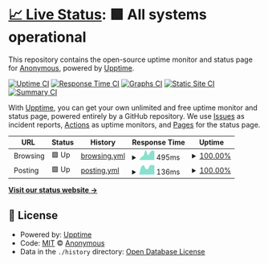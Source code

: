 # [📈 Live Status](https://status.lolcow.farm): <!--live status--> **🟩 All systems operational**

This repository contains the open-source uptime monitor and status page for [Anonymous](https://status.lolcow.farm), powered by [Upptime](https://github.com/upptime/upptime).

[![Uptime CI](https://github.com/LCstatus/LCstatus.github.io/workflows/Uptime%20CI/badge.svg)](https://github.com/LCstatus/LCstatus.github.io/actions?query=workflow%3A%22Uptime+CI%22)
[![Response Time CI](https://github.com/LCstatus/LCstatus.github.io/workflows/Response%20Time%20CI/badge.svg)](https://github.com/LCstatus/LCstatus.github.io/actions?query=workflow%3A%22Response+Time+CI%22)
[![Graphs CI](https://github.com/LCstatus/LCstatus.github.io/workflows/Graphs%20CI/badge.svg)](https://github.com/LCstatus/LCstatus.github.io/actions?query=workflow%3A%22Graphs+CI%22)
[![Static Site CI](https://github.com/LCstatus/LCstatus.github.io/workflows/Static%20Site%20CI/badge.svg)](https://github.com/LCstatus/LCstatus.github.io/actions?query=workflow%3A%22Static+Site+CI%22)
[![Summary CI](https://github.com/LCstatus/LCstatus.github.io/workflows/Summary%20CI/badge.svg)](https://github.com/LCstatus/LCstatus.github.io/actions?query=workflow%3A%22Summary+CI%22)

With [Upptime](https://upptime.js.org), you can get your own unlimited and free uptime monitor and status page, powered entirely by a GitHub repository. We use [Issues](https://github.com/LCstatus/LCstatus.github.io/issues) as incident reports, [Actions](https://github.com/LCstatus/LCstatus.github.io/actions) as uptime monitors, and [Pages](https://status.lolcow.farm) for the status page.

<!--start: status pages-->
<!-- This summary is generated by Upptime (https://github.com/upptime/upptime) -->
<!-- Do not edit this manually, your changes will be overwritten -->
<!-- prettier-ignore -->
| URL | Status | History | Response Time | Uptime |
| --- | ------ | ------- | ------------- | ------ |
| <img alt="" src="https://icons.duckduckgo.com/ip3/null.ico" height="13"> Browsing | 🟩 Up | [browsing.yml](https://github.com/LCstatus/LCstatus.github.io/commits/HEAD/history/browsing.yml) | <details><summary><img alt="Response time graph" src="./graphs/browsing/response-time-week.png" height="20"> 495ms</summary><br><a href="https://status.lolcow.farm/history/browsing"><img alt="Response time 484" src="https://img.shields.io/endpoint?url=https%3A%2F%2Fraw.githubusercontent.com%2FLCstatus%2FLCstatus.github.io%2FHEAD%2Fapi%2Fbrowsing%2Fresponse-time.json"></a><br><a href="https://status.lolcow.farm/history/browsing"><img alt="24-hour response time 413" src="https://img.shields.io/endpoint?url=https%3A%2F%2Fraw.githubusercontent.com%2FLCstatus%2FLCstatus.github.io%2FHEAD%2Fapi%2Fbrowsing%2Fresponse-time-day.json"></a><br><a href="https://status.lolcow.farm/history/browsing"><img alt="7-day response time 495" src="https://img.shields.io/endpoint?url=https%3A%2F%2Fraw.githubusercontent.com%2FLCstatus%2FLCstatus.github.io%2FHEAD%2Fapi%2Fbrowsing%2Fresponse-time-week.json"></a><br><a href="https://status.lolcow.farm/history/browsing"><img alt="30-day response time 454" src="https://img.shields.io/endpoint?url=https%3A%2F%2Fraw.githubusercontent.com%2FLCstatus%2FLCstatus.github.io%2FHEAD%2Fapi%2Fbrowsing%2Fresponse-time-month.json"></a><br><a href="https://status.lolcow.farm/history/browsing"><img alt="1-year response time 489" src="https://img.shields.io/endpoint?url=https%3A%2F%2Fraw.githubusercontent.com%2FLCstatus%2FLCstatus.github.io%2FHEAD%2Fapi%2Fbrowsing%2Fresponse-time-year.json"></a></details> | <details><summary><a href="https://status.lolcow.farm/history/browsing">100.00%</a></summary><a href="https://status.lolcow.farm/history/browsing"><img alt="All-time uptime 99.84%" src="https://img.shields.io/endpoint?url=https%3A%2F%2Fraw.githubusercontent.com%2FLCstatus%2FLCstatus.github.io%2FHEAD%2Fapi%2Fbrowsing%2Fuptime.json"></a><br><a href="https://status.lolcow.farm/history/browsing"><img alt="24-hour uptime 100.00%" src="https://img.shields.io/endpoint?url=https%3A%2F%2Fraw.githubusercontent.com%2FLCstatus%2FLCstatus.github.io%2FHEAD%2Fapi%2Fbrowsing%2Fuptime-day.json"></a><br><a href="https://status.lolcow.farm/history/browsing"><img alt="7-day uptime 100.00%" src="https://img.shields.io/endpoint?url=https%3A%2F%2Fraw.githubusercontent.com%2FLCstatus%2FLCstatus.github.io%2FHEAD%2Fapi%2Fbrowsing%2Fuptime-week.json"></a><br><a href="https://status.lolcow.farm/history/browsing"><img alt="30-day uptime 99.69%" src="https://img.shields.io/endpoint?url=https%3A%2F%2Fraw.githubusercontent.com%2FLCstatus%2FLCstatus.github.io%2FHEAD%2Fapi%2Fbrowsing%2Fuptime-month.json"></a><br><a href="https://status.lolcow.farm/history/browsing"><img alt="1-year uptime 99.87%" src="https://img.shields.io/endpoint?url=https%3A%2F%2Fraw.githubusercontent.com%2FLCstatus%2FLCstatus.github.io%2FHEAD%2Fapi%2Fbrowsing%2Fuptime-year.json"></a></details>
| <img alt="" src="https://icons.duckduckgo.com/ip3/null.ico" height="13"> Posting | 🟩 Up | [posting.yml](https://github.com/LCstatus/LCstatus.github.io/commits/HEAD/history/posting.yml) | <details><summary><img alt="Response time graph" src="./graphs/posting/response-time-week.png" height="20"> 136ms</summary><br><a href="https://status.lolcow.farm/history/posting"><img alt="Response time 158" src="https://img.shields.io/endpoint?url=https%3A%2F%2Fraw.githubusercontent.com%2FLCstatus%2FLCstatus.github.io%2FHEAD%2Fapi%2Fposting%2Fresponse-time.json"></a><br><a href="https://status.lolcow.farm/history/posting"><img alt="24-hour response time 99" src="https://img.shields.io/endpoint?url=https%3A%2F%2Fraw.githubusercontent.com%2FLCstatus%2FLCstatus.github.io%2FHEAD%2Fapi%2Fposting%2Fresponse-time-day.json"></a><br><a href="https://status.lolcow.farm/history/posting"><img alt="7-day response time 136" src="https://img.shields.io/endpoint?url=https%3A%2F%2Fraw.githubusercontent.com%2FLCstatus%2FLCstatus.github.io%2FHEAD%2Fapi%2Fposting%2Fresponse-time-week.json"></a><br><a href="https://status.lolcow.farm/history/posting"><img alt="30-day response time 129" src="https://img.shields.io/endpoint?url=https%3A%2F%2Fraw.githubusercontent.com%2FLCstatus%2FLCstatus.github.io%2FHEAD%2Fapi%2Fposting%2Fresponse-time-month.json"></a><br><a href="https://status.lolcow.farm/history/posting"><img alt="1-year response time 158" src="https://img.shields.io/endpoint?url=https%3A%2F%2Fraw.githubusercontent.com%2FLCstatus%2FLCstatus.github.io%2FHEAD%2Fapi%2Fposting%2Fresponse-time-year.json"></a></details> | <details><summary><a href="https://status.lolcow.farm/history/posting">100.00%</a></summary><a href="https://status.lolcow.farm/history/posting"><img alt="All-time uptime 99.80%" src="https://img.shields.io/endpoint?url=https%3A%2F%2Fraw.githubusercontent.com%2FLCstatus%2FLCstatus.github.io%2FHEAD%2Fapi%2Fposting%2Fuptime.json"></a><br><a href="https://status.lolcow.farm/history/posting"><img alt="24-hour uptime 100.00%" src="https://img.shields.io/endpoint?url=https%3A%2F%2Fraw.githubusercontent.com%2FLCstatus%2FLCstatus.github.io%2FHEAD%2Fapi%2Fposting%2Fuptime-day.json"></a><br><a href="https://status.lolcow.farm/history/posting"><img alt="7-day uptime 100.00%" src="https://img.shields.io/endpoint?url=https%3A%2F%2Fraw.githubusercontent.com%2FLCstatus%2FLCstatus.github.io%2FHEAD%2Fapi%2Fposting%2Fuptime-week.json"></a><br><a href="https://status.lolcow.farm/history/posting"><img alt="30-day uptime 99.66%" src="https://img.shields.io/endpoint?url=https%3A%2F%2Fraw.githubusercontent.com%2FLCstatus%2FLCstatus.github.io%2FHEAD%2Fapi%2Fposting%2Fuptime-month.json"></a><br><a href="https://status.lolcow.farm/history/posting"><img alt="1-year uptime 99.85%" src="https://img.shields.io/endpoint?url=https%3A%2F%2Fraw.githubusercontent.com%2FLCstatus%2FLCstatus.github.io%2FHEAD%2Fapi%2Fposting%2Fuptime-year.json"></a></details>

<!--end: status pages-->

[**Visit our status website →**](https://status.lolcow.farm)

## 📄 License

- Powered by: [Upptime](https://github.com/upptime/upptime)
- Code: [MIT](./LICENSE) © [Anonymous](https://status.lolcow.farm)
- Data in the `./history` directory: [Open Database License](https://opendatacommons.org/licenses/odbl/1-0/)
